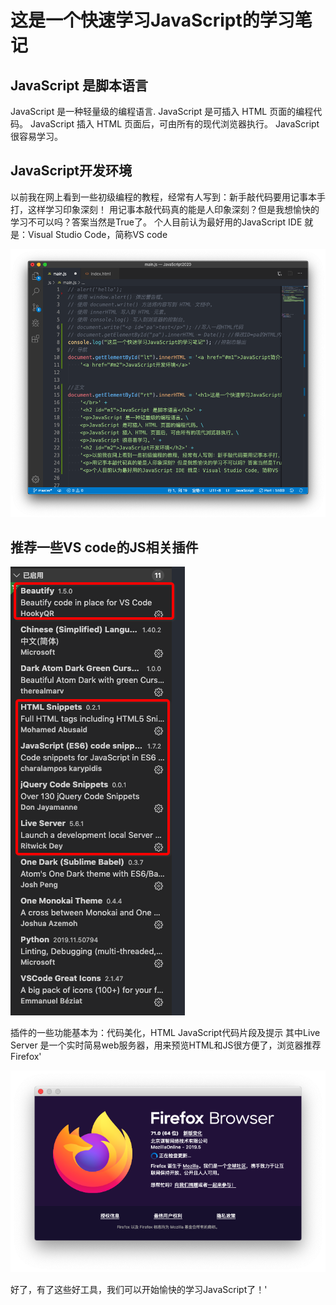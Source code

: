 # 这是一个快速学习JavaScript的学习笔记

## <span id="m1">JavaScript 是脚本语言</span>


JavaScript 是一种轻量级的编程语言.
JavaScript 是可插入 HTML 页面的编程代码。
JavaScript 插入 HTML 页面后，可由所有的现代浏览器执行。
JavaScript 很容易学习。
## <span id="m2">JavaScript开发环境</span>
以前我在网上看到一些初级编程的教程，经常有人写到：新手敲代码要用记事本手打，这样学习印象深刻！
用记事本敲代码真的能是人印象深刻？但是我想愉快的学习不可以吗？答案当然是True了。
个人目前认为最好用的JavaScript IDE 就是：Visual Studio Code，简称VS code

![](../assets/img/Snip20191207_2.png)

## <span id="m3">推荐一些VS code的JS相关插件</span>

![](../assets/img/Snip20191207_3.png)

插件的一些功能基本为：代码美化，HTML JavaScript代码片段及提示
其中Live Server 是一个实时简易web服务器，用来预览HTML和JS很方便了，浏览器推荐Firefox'

![](../assets/img/Snip20191207_4.png)

好了，有了这些好工具，我们可以开始愉快的学习JavaScript了！'